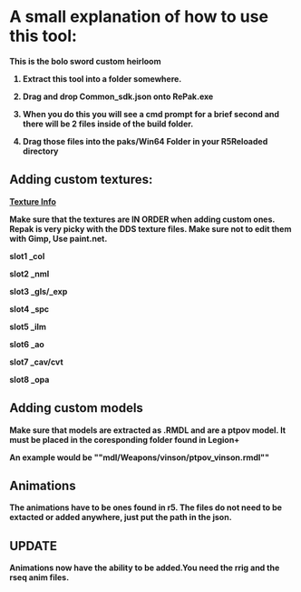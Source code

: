 # A small explanation of how to use this tool:
<b>
This is the bolo sword custom heirloom <b>
 
1. Extract this tool into a folder somewhere. <b>

2. Drag and drop Common_sdk.json onto RePak.exe <b>
  
3. When you do this you will see a cmd prompt for a brief second and there will be 2 files inside of the build folder. <b>
  
4. Drag those files into the paks/Win64 Folder in your R5Reloaded directory <b>
  
## Adding custom textures:

[Texture Info](https://github.com/MCLOLSMAN/common_sdk.rpak/blob/main/Texture%2C%20material%20info.txt) <b>

Make sure that the textures are IN ORDER when adding custom ones.
Repak is very picky with the DDS texture files. Make sure not to edit them with Gimp, Use paint.net.
  

slot1 _col <b>
 
slot2 _nml <b>
 
slot3 _gls/_exp <b>
 
slot4 _spc <b>
 
slot5 _ilm <b>
 
slot6 _ao <b>
 
slot7 _cav/cvt <b>
 
slot8 _opa <b>

## Adding custom models

Make sure that models are extracted as .RMDL and are a ptpov model. <b>
It must be placed in the coresponding folder found in Legion+ <b>

An example would be ""mdl/Weapons/vinson/ptpov_vinson.rmdl""


## Animations
The animations have to be ones found in r5. <b>
The files do not need to be extacted or added anywhere, just put the path in the json. <b>

## UPDATE
Animations now have the ability to be added.You need the rrig and the rseq anim files.
